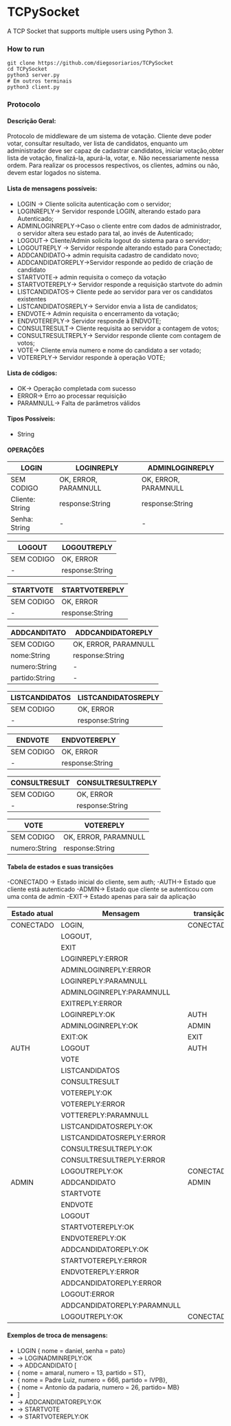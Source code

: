 # TCPySocket
A TCP Socket that supports multiple users using Python 3.

### How to run
```
git clone https://github.com/diegosoriarios/TCPySocket
cd TCPySocket
python3 server.py
# Em outros terminais
python3 client.py
```

### Protocolo

#### Descrição Geral: 

Protocolo de middleware de um sistema de votação. Cliente deve poder votar, consultar resultado, ver lista de candidatos, enquanto um administrador deve ser capaz de cadastrar candidatos, iniciar votação,obter lista de votação, finalizá-la, apurá-la, votar, e. Não necessariamente nessa ordem. Para realizar os processos respectivos, os clientes, admins ou não, devem estar logados no sistema.

#### Lista de mensagens possíveis:

- LOGIN → Cliente solicita autenticação com o servidor;
- LOGINREPLY→ Servidor responde LOGIN, alterando estado para Autenticado;
- ADMINLOGINREPLY→Caso o cliente entre com dados de administrador, o servidor altera seu estado para tal, ao invés de Autenticado;
- LOGOUT→ Cliente/Admin solicita logout do sistema para o servidor;
- LOGOUTREPLY → Servidor responde alterando estado para Conectado;
- ADDCANDIDATO→ admin requisita cadastro de candidato novo;
- ADDCANDIDATOREPLY→Servidor responde ao pedido de criação de candidato
- STARTVOTE→ admin requisita o começo da votação
- STARTVOTEREPLY→ Servidor responde a requisição startvote do admin
- LISTCANDIDATOS→ Cliente pede ao servidor para ver os candidatos existentes
- LISTCANDIDATOSREPLY→ Servidor envia a lista de candidatos;
- ENDVOTE→ Admin requisita o encerramento da votação;
- ENDVOTEREPLY→ Servidor responde à ENDVOTE;
- CONSULTRESULT→ Cliente requisita ao servidor a contagem de votos;
- CONSULTRESULTREPLY→ Servidor responde cliente com contagem de votos;
- VOTE→ Cliente envia numero e nome do candidato a ser votado;
- VOTEREPLY→ Servidor responde à operação VOTE;

#### Lista de códigos:

- OK→ Operação completada com sucesso
- ERROR→ Erro ao processar requisição
- PARAMNULL→ Falta de parâmetros válidos

#### Tipos Possíveis: 

- String


####  OPERAÇÕES

| LOGIN             | LOGINREPLY            | ADMINLOGINREPLY       |
| ---               | ---                   | ---                   |
| SEM CODIGO        | OK, ERROR, PARAMNULL  | OK, ERROR, PARAMNULL  |
| Cliente: String   | response:String       | response:String       |
| Senha: String     | -                     | -                     |



| LOGOUT            | LOGOUTREPLY       | 
| ---               | ---               |
| SEM CODIGO        | OK, ERROR         | 
| -                 | response:String   | 

| STARTVOTE         | STARTVOTEREPLY    | 
| ---               | ---               |
| SEM CODIGO        | OK, ERROR         | 
| -                 | response:String   | 

| ADDCANDITATO      | ADDCANDIDATOREPLY     | 
| ---               | ---                   |
| SEM CODIGO        | OK, ERROR, PARAMNULL  | 
| nome:String       | response:String       | 
| numero:String     | -                     | 
| partido:String    | -                     | 



| LISTCANDIDATOS    | LISTCANDIDATOSREPLY   | 
| ---               | ---                   |
| SEM CODIGO        | OK, ERROR             | 
| -                 | response:String       | 



| ENDVOTE           | ENDVOTEREPLY      | 
| ---               | ---               |
| SEM CODIGO        | OK, ERROR         | 
| -                 | response:String   | 


| CONSULTRESULT     | CONSULTRESULTREPLY  | 
| ---               | ---                 |
| SEM CODIGO        | OK, ERROR           | 
| -                 | response:String     | 

| VOTE          | VOTEREPLY             | 
| ---           | ---                   |
| SEM CODIGO    | OK, ERROR, PARAMNULL  | 
| numero:String | response:String       | 


#### Tabela de estados e suas transições 

-CONECTADO → Estado inicial do cliente, sem auth;
-AUTH→ Estado que cliente está autenticado
-ADMIN→ Estado que cliente se autenticou com uma conta de admin
-EXIT→ Estado apenas para sair da aplicação



| Estado atual  | Mensagem                      | transição | 
| ---           | ---                           | ---       | 
| CONECTADO     | LOGIN,                        | CONECTADO |
|               | LOGOUT,                       |           |   
|               | EXIT                          |           |
|               | LOGINREPLY:ERROR              |           |                   
|               | ADMINLOGINREPLY:ERROR         |           |               
|               | LOGINREPLY:PARAMNULL          |           |                   
|               | ADMINLOGINREPLY:PARAMNULL     |           |               
|               | EXITREPLY:ERROR               |           |           
|               | LOGINREPLY:OK                 | AUTH      |                   
|               | ADMINLOGINREPLY:OK            | ADMIN     |                    
|               | EXIT:OK                       | EXIT      |               
| AUTH          | LOGOUT                        | AUTH      |               
|               | VOTE                          |           |       
|               | LISTCANDIDATOS                |           |           
|               | CONSULTRESULT                 |           |               
|               | VOTEREPLY:OK                  |           |               
|               | VOTEREPLY:ERROR               |           |               
|               | VOTTEREPLY:PARAMNULL          |           |               
|               | LISTCANDIDATOSREPLY:OK        |           |               
|               | LISTCANDIDATOSREPLY:ERROR     |           |               
|               | CONSULTRESULTREPLY:OK         |           |               
|               | CONSULTRESULTREPLY:ERROR      |           |               
|               | LOGOUTREPLY:OK                | CONECTADO |               
| ADMIN         | ADDCANDIDATO                  | ADMIN     |               
|               | STARTVOTE                     |           |        
|               | ENDVOTE                       |           |               
|               | LOGOUT                        |           |               
|               | STARTVOTEREPLY:OK             |           |                      
|               | ENDVOTEREPLY:OK               |           |               
|               | ADDCANDIDATOREPLY:OK          |           |               
|               | STARTVOTEREPLY:ERROR          |           |               
|               | ENDVOTEREPLY:ERROR            |           |
|               | ADDCANDIDATOREPLY:ERROR       |           |
|               | LOGOUT:ERROR                  |           |
|               | ADDCANDIDATOREPLY:PARAMNULL   |           |
|               | LOGOUTREPLY:OK                | CONECTADO |


#### Exemplos de troca de mensagens:

- LOGIN { nome = daniel, senha = pato}
- → LOGINADMINREPLY:OK
- → ADDCANDIDATO [ 
- { nome = amaral, numero = 13, partido = ST},
- { nome = Padre Luiz, numero = 666, partido = IVPB},
- { nome = Antonio da padaria, numero = 26, partido= MB} 
- ] 
- → ADDCANDIDATOREPLY:OK
- → STARTVOTE
- → STARTVOTEREPLY:OK

